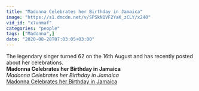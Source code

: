 ```yaml
---
title: "Madonna Celebrates her Birthday in Jamaica"
image: "https://s1.dmcdn.net/v/SPSkN1VF2YaK_zCLY/x240"
vid_id: "x7vnmaf"
categories: "people"
tags: ["Madonna",]
date: "2020-08-28T07:03:05+03:00"
---
```

The legendary singer turned 62 on the 16th August and has recently posted about her celebrations.<br><b>Madonna Celebrates her Birthday in Jamaica</b><br> <i>Madonna Celebrates her Birthday in Jamaica</i><br> <u>Madonna Celebrates her Birthday in Jamaica</u>
